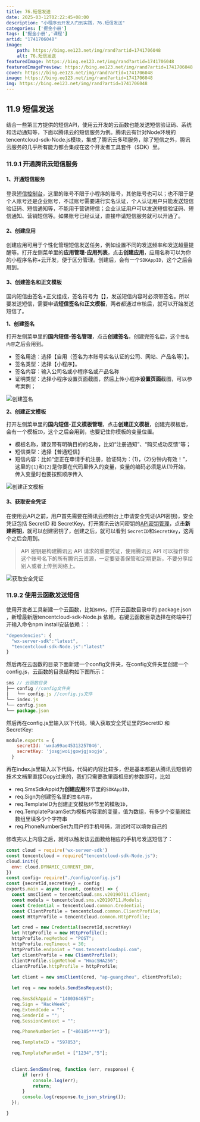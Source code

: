 ```yaml
---
title: 76.短信发送
date: 2025-03-12T02:22:45+08:00
description: "小程序云开发入门到实践，76.短信发送"
categories: ['掘金小册']
tags: ['掘金小册','课程']
artid: "1741706048"
image:
    path: https://bing.ee123.net/img/rand?artid=1741706048
    alt: 76.短信发送
featuredImage: https://bing.ee123.net/img/rand?artid=1741706048
featuredImagePreview: https://bing.ee123.net/img/rand?artid=1741706048
cover: https://bing.ee123.net/img/rand?artid=1741706048
image: https://bing.ee123.net/img/rand?artid=1741706048
img: https://bing.ee123.net/img/rand?artid=1741706048
---
```


## 11.9 短信发送
结合一些第三方提供的短信API，使用云开发的云函数也能发送短信验证码、系统和活动通知等，下面以腾讯云的短信服务为例。腾讯云有针对Node环境的tencentcloud-sdk-Node.js模块，集成了腾讯云多项服务，除了短信之外，腾讯云服务的几乎所有能力都会集成在这个开发者工具套件（SDK）里。

### 11.9.1 开通腾讯云短信服务
#### 1、开通短信服务
登录[短信控制台](https://console.cloud.tencent.com/smsv2)，这里的账号不限于小程序的账号，其他账号也可以；也不限于是个人账号还是企业账号，不过账号需要进行实名认证，个人认证用户只能发送短信验证码、短信通知等，不能用于营销短信；企业认证用户可以发送短信验证码、短信通知、营销短信等。如果账号已经认证，直接申请短信服务就可以开通了。

#### 2、创建应用
创建应用可用于个性化管理短信发送任务，例如设置不同的发送频率和发送超量提醒等。打开左侧菜单里的**应用管理**-**应用列表**，点击**创建应用**，应用名称可以为你的小程序名称+云开发，便于区分管理。创建后，会有一个`SDKAppID`，这个之后会用到。

#### 3、创建签名和正文模板
国内短信由签名+正文组成，签名符号为【】，发送短信内容时必须带签名。所以要发送短信，需要申请**短信签名**和**正文模板**，两者都通过审核后，就可以开始发送短信了。

**1、创建签名**

打开左侧菜单里的**国内短信**-**签名管理**，点击**创建签名**，创建完签名后，这个`签名内容`之后会用到。
- 签名用途：选择【自用（签名为本账号实名认证的公司、网站、产品名等）】。
- 签名类型：选择【小程序】。
- 签名内容：输入公司名或小程序名或产品名称
- 证明类型：选择小程序设置页面截图，然后上传小程序**设置页面**截图，可以参考案例；

![创建签名](https://p3-juejin.byteimg.com/tos-cn-i-k3u1fbpfcp/52f1e25c6259443cb779136aaf2f59c0~tplv-k3u1fbpfcp-zoom-1.image)

**2、创建正文模板**

打开左侧菜单里的**国内短信**-**正文模板管理**，点击**创建正文模板**，创建完模板后，会有一个模板`ID`，这个之后会用到，也要记住你模板的变量位置。
- 模板名称，建议带有明确目的的名称，比如“注册通知”、“购买成功反馈”等；
- 短信类型：选择【普通短信】
- 短信内容：比如“您正在申请手机注册，验证码为：{1}，{2}分钟内有效！”，这里的`{1}`和`{2}`是你要在代码里传入的变量，变量的编码必须是从{1}开始，传入变量时也要按照顺序传入

![创建正文模板](https://p3-juejin.byteimg.com/tos-cn-i-k3u1fbpfcp/01cbe84cb10c4ecf9a9564e0c1a8ddf4~tplv-k3u1fbpfcp-zoom-1.image)

#### 3、获取安全凭证
在使用云API之前，用户首先需要在腾讯云控制台上申请安全凭证(API密钥)，安全凭证包括 SecretID 和 SecretKey。打开腾讯云访问密钥的[API密钥管理](https://console.cloud.tencent.com/cam/capi)，点击**新建密钥**，就可以创建密钥了，创建之后，就可以看到 `SecretID`和`SecretKey`，这两个之后会用到。

>API 密钥是构建腾讯云 API 请求的重要凭证，使用腾讯云 API 可以操作你这个账号名下的所有腾讯云资源，一定要妥善保管和定期更新，不要分享给别人或者上传到网络上。

![获取安全凭证](https://p3-juejin.byteimg.com/tos-cn-i-k3u1fbpfcp/182b10ce65bb457dba7bb9909abade16~tplv-k3u1fbpfcp-zoom-1.image)

### 11.9.2 使用云函数发送短信
使用开发者工具新建一个云函数，比如sms，打开云函数目录中的 package.json ，新增最新版tencentcloud-sdk-Node.js 依赖，右键云函数目录选择在终端中打开输入命令npm install安装依赖：：
```javascript
"dependencies": {
  "wx-server-sdk":"latest",
  "tencentcloud-sdk-Node.js":"latest"
}
```
然后再在云函数的目录下面新建一个config文件夹，在config文件夹里创建一个config.js，云函数的目录结构如下图所示：
```javascript
sms // 云函数目录
├── config //config文件夹
│   └── config.js //config.js文件
└── index.js
└── config.json 
└── package.json 
```
然后再在config.js里输入以下代码，填入获取安全凭证里的SecretID 和 SecretKey:
```javascript
module.exports = {
    secretId: 'wxda99ae45313257046',  
    secretKey: 'josgjwoijgowjgjsogjo', 
  }
```
再在index.js里输入以下代码，代码的内容比较多，但是基本都是从腾讯云短信的技术文档里直接Copy过来的，我们只需要改里面相应的参数即可，比如
- req.SmsSdkAppid为**创建应用**环节里的`SDKAppID`，
- req.Sign为创建签名里的`签名内容`，
- req.TemplateID为创建正文模板环节里的模板`ID`，
- req.TemplateParamSet为模板内容里的变量，值为数组，有多少个变量就往数组里填多少个字符串
- req.PhoneNumberSet为用户的手机号码，测试时可以填你自己的

修改完以上内容之后，就可以触发该云函数给相应的手机号发送短信了：

```javascript
const cloud = require('wx-server-sdk')
const tencentcloud = require("tencentcloud-sdk-Node.js");
cloud.init({
  env: cloud.DYNAMIC_CURRENT_ENV,
})
const config= require("./config/config.js")
const {secretId,secretKey} = config
exports.main = async (event, context) => {
  const smsClient = tencentcloud.sms.v20190711.Client;
  const models = tencentcloud.sms.v20190711.Models;
  const Credential = tencentcloud.common.Credential;
  const ClientProfile = tencentcloud.common.ClientProfile;
  const HttpProfile = tencentcloud.common.HttpProfile;

  let cred = new Credential(secretId,secretKey)
  let httpProfile = new HttpProfile();
  httpProfile.reqMethod = "POST";
  httpProfile.reqTimeout = 30;
  httpProfile.endpoint = "sms.tencentcloudapi.com";
  let clientProfile = new ClientProfile();
  clientProfile.signMethod = "HmacSHA256";
  clientProfile.httpProfile = httpProfile;
  
  let client = new smsClient(cred, "ap-guangzhou", clientProfile);

  let req = new models.SendSmsRequest();

  req.SmsSdkAppid = "1400364657";
  req.Sign = "HackWeek";
  req.ExtendCode = "";
  req.SenderId = "";
  req.SessionContext = "";

  req.PhoneNumberSet = ["+86185****3"];

  req.TemplateID = "597853";

  req.TemplateParamSet = ["1234","5"];
  

  client.SendSms(req, function (err, response) {
      if (err) {
          console.log(err);
          return;
      }
      console.log(response.to_json_string());
  });

}
```